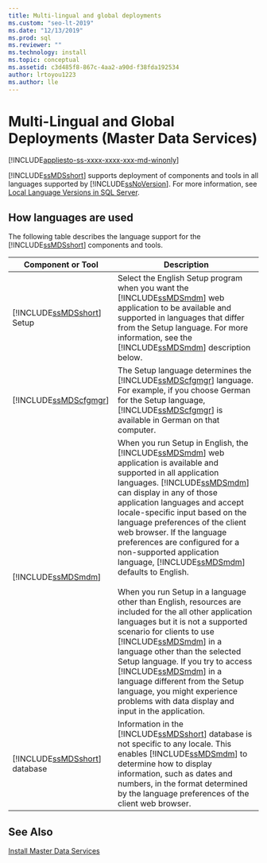 ```yaml
---
title: Multi-lingual and global deployments
ms.custom: "seo-lt-2019"
ms.date: "12/13/2019"
ms.prod: sql
ms.reviewer: ""
ms.technology: install
ms.topic: conceptual
ms.assetid: c3d485f8-867c-4aa2-a90d-f38fda192534
author: lrtoyou1223
ms.author: lle
---
```

# Multi-Lingual and Global Deployments (Master Data Services)

[!INCLUDE[appliesto-ss-xxxx-xxxx-xxx-md-winonly](../../includes/appliesto-ss-xxxx-xxxx-xxx-md-winonly.md)]

  [!INCLUDE[ssMDSshort](../../includes/ssmdsshort-md.md)] supports deployment of components and tools in all languages supported by [!INCLUDE[ssNoVersion](../../includes/ssnoversion-md.md)]. For more information, see [Local Language Versions in SQL Server](../../sql-server/install/local-language-versions-in-sql-server.md).  
  
## How languages are used  
 The following table describes the language support for the [!INCLUDE[ssMDSshort](../../includes/ssmdsshort-md.md)] components and tools.  
  
|Component or Tool|Description|  
|-----------------------|-----------------|  
|[!INCLUDE[ssMDSshort](../../includes/ssmdsshort-md.md)] Setup|Select the English Setup program when you want the [!INCLUDE[ssMDSmdm](../../includes/ssmdsmdm-md.md)] web application to be available and supported in languages that differ from the Setup language. For more information, see the [!INCLUDE[ssMDSmdm](../../includes/ssmdsmdm-md.md)] description below.|  
|[!INCLUDE[ssMDScfgmgr](../../includes/ssmdscfgmgr-md.md)]|The Setup language determines the [!INCLUDE[ssMDScfgmgr](../../includes/ssmdscfgmgr-md.md)] language. For example, if you choose German for the Setup language, [!INCLUDE[ssMDScfgmgr](../../includes/ssmdscfgmgr-md.md)] is available in German on that computer.|  
|[!INCLUDE[ssMDSmdm](../../includes/ssmdsmdm-md.md)]|When you run Setup in English, the [!INCLUDE[ssMDSmdm](../../includes/ssmdsmdm-md.md)] web application is available and supported in all application languages. [!INCLUDE[ssMDSmdm](../../includes/ssmdsmdm-md.md)] can display in any of those application languages and accept locale-specific input based on the language preferences of the client web browser. If the language preferences are configured for a non-supported application language, [!INCLUDE[ssMDSmdm](../../includes/ssmdsmdm-md.md)] defaults to English.<br /><br /> When you run Setup in a language other than English, resources are included for the all other application languages but it is not a supported scenario for clients to use [!INCLUDE[ssMDSmdm](../../includes/ssmdsmdm-md.md)] in a language other than the selected Setup language. If you try to access [!INCLUDE[ssMDSmdm](../../includes/ssmdsmdm-md.md)] in a language different from the Setup language, you might experience problems with data display and input in the application.|  
|[!INCLUDE[ssMDSshort](../../includes/ssmdsshort-md.md)] database|Information in the [!INCLUDE[ssMDSshort](../../includes/ssmdsshort-md.md)] database is not specific to any locale. This enables [!INCLUDE[ssMDSmdm](../../includes/ssmdsmdm-md.md)] to determine how to display information, such as dates and numbers, in the format determined by the language preferences of the client web browser.|  
  
## See Also  
 [Install Master Data Services](../../master-data-services/install-windows/install-master-data-services.md)  
  
  
